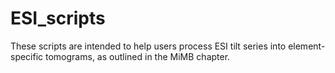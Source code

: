# ESI_scripts

These scripts are intended to help users process ESI tilt series into element-specific tomograms, as outlined in the MiMB chapter.
